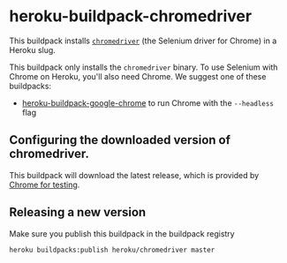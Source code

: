 # heroku-buildpack-chromedriver

This buildpack installs
[`chromedriver`](https://chromedriver.chromium.org/)
 (the Selenium driver for Chrome) in a Heroku slug.
 
 This buildpack only installs the `chromedriver` binary. To use Selenium with Chrome
 on Heroku, you'll also need Chrome. We suggest one of these buildpacks:
 
 - [heroku-buildpack-google-chrome](https://github.com/tvuotila/heroku-buildpack-google-chrome)
   to run Chrome with the `--headless` flag


## Configuring the downloaded version of chromedriver.

This buildpack will download the latest release, which is provided
by [Chrome for testing](https://googlechromelabs.github.io/chrome-for-testing/last-known-good-versions-with-downloads.json).


## Releasing a new version

Make sure you publish this buildpack in the buildpack registry

`heroku buildpacks:publish heroku/chromedriver master`
